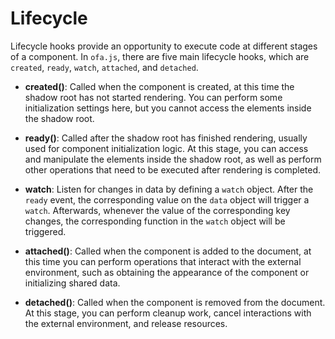 <template is="exm-article">
<a href="../../publics/examples/life-cycle/demo.html" preview></a>
<a href="../../publics/examples/life-cycle/test-demo.html" main></a>
</template>

# Lifecycle

Lifecycle hooks provide an opportunity to execute code at different stages of a component. In `ofa.js`, there are five main lifecycle hooks, which are `created`, `ready`, `watch`, `attached`, and `detached`.

- **created()**: Called when the component is created, at this time the shadow root has not started rendering. You can perform some initialization settings here, but you cannot access the elements inside the shadow root.

- **ready()**: Called after the shadow root has finished rendering, usually used for component initialization logic. At this stage, you can access and manipulate the elements inside the shadow root, as well as perform other operations that need to be executed after rendering is completed.

- **watch**: Listen for changes in data by defining a `watch` object. After the `ready` event, the corresponding value on the `data` object will trigger a `watch`. Afterwards, whenever the value of the corresponding key changes, the corresponding function in the `watch` object will be triggered.

- **attached()**: Called when the component is added to the document, at this time you can perform operations that interact with the external environment, such as obtaining the appearance of the component or initializing shared data.

- **detached()**: Called when the component is removed from the document. At this stage, you can perform cleanup work, cancel interactions with the external environment, and release resources.


